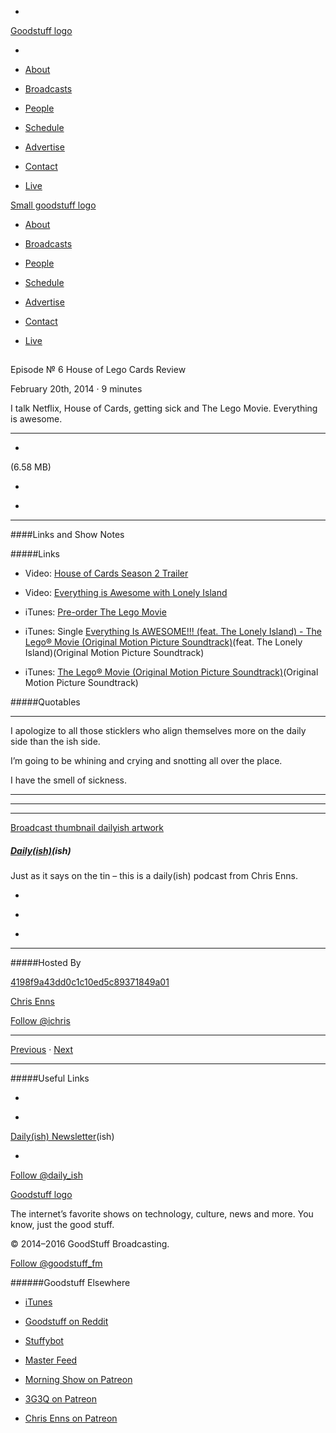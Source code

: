

-
[Goodstuff logo](http://www.goodstuff.fm/)[](/assets/goodstuff_logo-17c1fe6f378352de5d7345f76152130b.svg)

-


-  [About](/about)

-  [Broadcasts](/broadcasts)

-  [People](/people)

-  [Schedule](/schedule)

-  [Advertise](/advertise)

-  [Contact](/contact)

-  [Live](/live)


[Small goodstuff logo](http://www.goodstuff.fm/)[](/assets/small_goodstuff_logo-bf032e72b9ec41494f4d90905f1ad619.svg)


-  [About](/about)

-  [Broadcasts](/broadcasts)

-  [People](/people)

-  [Schedule](/schedule)

-  [Advertise](/advertise)

-  [Contact](/contact)

-  [Live](/live)


##
Episode № 6
House of Lego Cards Review


February 20th, 2014
&middot;
9
minutes


I talk Netflix, House of Cards, getting sick and The Lego Movie. Everything is awesome.


------------------------------


-
[](http://podcasts-1.feedpress.co/10587/dailyish-6.mp3)(6.58 MB)

-
[](http://twitter.com/intent/tweet?text=Daily(ish)%20%E2%84%96%206%20on%20@goodstuff_fm%20-%20http://goodstuff.fm/dailyish/6)

-
[](http://www.facebook.com/sharer/sharer.php?u=http://goodstuff.fm/dailyish/6)


------------------------------


####Links and Show Notes

#####Links


- Video:  [House of Cards Season 2 Trailer](http://www.youtube.com/watch?v=gBabKoHSErI)

- Video:  [Everything is Awesome with Lonely Island](http://www.youtube.com/watch?v=StTqXEQ2l-Y)

- iTunes:  [Pre-order The Lego Movie](https://itunes.apple.com/ca/movie/the-lego-movie/id805178535?uo=4&at=10l4Ki)

- iTunes: Single  [Everything Is AWESOME!!! (feat. The Lonely Island) - The Lego® Movie (Original Motion Picture Soundtrack)](https://itunes.apple.com/ca/album/everything-is-awesome!!!-feat./id799928015?i=799928039&uo=4&at=10l4Ki)(feat. The Lonely Island)(Original Motion Picture Soundtrack)

- iTunes:  [The Lego® Movie (Original Motion Picture Soundtrack)](https://itunes.apple.com/ca/album/lego-movie-original-motion/id799928015?uo=4&at=10l4Ki)(Original Motion Picture Soundtrack)


#####Quotables


------------------------------


I apologize to all those sticklers who align themselves more on the daily side than the ish side.


I&rsquo;m going to be whining and crying and snotting all over the place.


I have the smell of sickness.

------------------------------


------------------------------


------------------------------


[Broadcast thumbnail dailyish artwork](/dailyish)[](https://goodstuffs3.s3.amazonaws.com/uploads/broadcast/image/22/broadcast_thumbnail_dailyish_artwork.png)

##### [Daily(ish)](/dailyish)(ish)


Just as it says on the tin – this is a daily(ish) podcast from Chris Enns.

-
[](https://itunes.apple.com/ca/podcast/pdcst/id815675012)

-
[](http://feeds.goodstuff.fm/dailyish)

-
[](mailto:chris@goodstuff.fm?cc=sponsorship%40goodstuff.fm&subject=%5BGoodStuff%20FM%5D%20Sponsorship%20Inquiry%20for%20Daily%28ish%29)


------------------------------


#####Hosted By


[4198f9a43dd0c1c10ed5c89371849a01](/people/chris-enns)[](http://gravatar.com/avatar/4198f9a43dd0c1c10ed5c89371849a01.png?s=300&r=pg)

[Chris Enns](/people/chris-enns)


[Follow @ichris](https://twitter.com/ichris)


------------------------------


[Previous](/dailyish/5)
&middot;
[Next](/dailyish/7)


------------------------------


#####Useful Links

-
[](mailto:chris@goodstuff.fm?subject=%5BGoodstuff%20FM%5D%20Feedback%20for%20Daily%28ish%29)

-
[Daily(ish) Newsletter](http://www.goodstuff.fm/dailyish/newsletter)(ish)


-
[Follow @daily_ish](https://twitter.com/daily_ish)


[Goodstuff logo](http://www.goodstuff.fm/)[](/assets/goodstuff_logo-17c1fe6f378352de5d7345f76152130b.svg)


The internet’s favorite shows on technology, culture, news and more. You know, just the good stuff.


&copy; 2014&ndash;2016 GoodStuff Broadcasting.

[Follow @goodstuff_fm](https://twitter.com/goodstufffm)


######Goodstuff Elsewhere

-  [iTunes](https://itunes.apple.com/us/artist/goodstuff-fm/id843385597?mt=2)

-  [Goodstuff on Reddit](https://www.reddit.com/r/Goodstuff_fm/)

-  [Stuffybot](http://stuffybot.goodstuff.fm)

-  [Master Feed](/master/feed)

-  [Morning Show on Patreon](https://www.patreon.com/morningshow)

-  [3G3Q on Patreon](https://www.patreon.com/3g3q)

-  [Chris Enns on Patreon](https://www.patreon.com/ichris)

